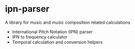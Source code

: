 # ipn-parser

A library for music and music composition related calculations

- International Pitch Notation (IPN) parser
- IPN to frequency calculator
- Temporal calculation and conversion helpers
 
